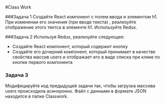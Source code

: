 #Class Work 

###Задача 1 
Создайте React компонент с полем ввода и элементом h1. При изменении его значения (при вводе текста) , реализуйте отображение этого тектса в элементе h1. Используйте Redux. 

###Задача 2 
Используя Redux, реализуйте следующее: 
* Создайте React компонент, который содержит кнопку 
* Создайте его дочерний компонент, который принимает в качестве свойства массив users и отображает его в виде списка при клике по кнопке первого компонента 

### Задача 3
Модифицируйте код предыдущей задачи так, чтобы загрузка массива users происходила асинхронно. Файл с данными в формате JSON находится в папке Classwork.
